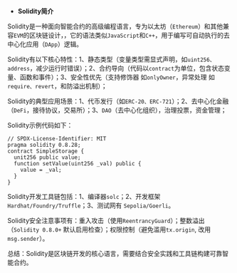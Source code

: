 - **Solidity简介**

Solidity是一种面向智能合约的高级编程语言，专为以太坊（`Ethereum`）和其他兼容`EVM`的区块链设计，，它的语法类似`JavaScript`和`C++`，用于编写可自动执行的去中心化应用（`DApp`）逻辑。

Solidity有以下核心特性：1、静态类型（变量类型需显式声明，如`uint256、address`，减少运行时错误）；2、合约导向（代码以`contract`为单位，包含状态变量、函数和事件）；3、安全性优先（支持修饰器 如`onlyOwner`，异常处理 如`require、revert`，和防溢出机制）；

Solidity的典型应用场景：1、代币发行（如`ERC-20、ERC-721`）；2、去中心化金融（`DeFi`，接待协议，交易所）；3、`DAO`（去中心化组织），治理投票，资金管理；

Solidity示例代码如下：
```
// SPDX-License-Identifier: MIT  
pragma solidity 0.8.28;
contract SimpleStorage {
  unit256 public value;
  function setValue(uint256 _val) public {
    value = _val;
  }
}
```

Solidity开发工具链包括：1、编译器`solc`；2、开发框架`Hardhat/Foundry/Truffle`；3、测试网有 `Sepolia/Goerli`。

Solidity安全注意事项有：重入攻击（使用`ReentrancyGuard`）；整数溢出（`Solidity 0.8.0+` 默认启用检查）；权限控制（避免滥用`tx.origin`, 改用`msg.sender`）。

总结：Solidity是区块链开发的核心语言，需要结合安全实践和工具链构建可靠智能合约。

